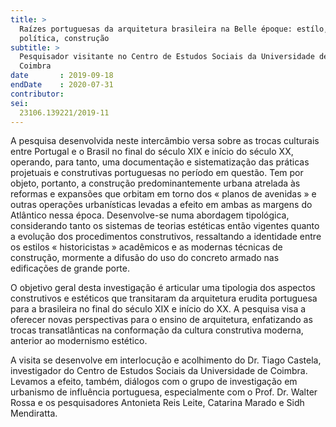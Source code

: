 ```yaml
---
title: >
  Raízes portuguesas da arquitetura brasileira na Belle époque: estílo,
  política, construção
subtitle: >
  Pesquisador visitante no Centro de Estudos Sociais da Universidade de
  Coimbra
date       : 2019-09-18
endDate    : 2020-07-31
contributor:
sei:
  23106.139221/2019-11
---
```


A pesquisa desenvolvida neste intercâmbio versa sobre as trocas
culturais entre Portugal e o Brasil no final do século XIX e início do
século XX, operando, para tanto, uma documentação e sistematização das
práticas projetuais e construtivas portuguesas no período em questão.
Tem por objeto, portanto, a construção predominantemente urbana atrelada
às reformas e expansões que orbitam em torno dos « planos de avenidas »
e outras operações urbanísticas levadas a efeito em ambas as margens do
Atlântico nessa época. Desenvolve-se numa abordagem tipológica,
considerando tanto os sistemas de teorias estéticas então vigentes
quanto a evolução dos procedimentos construtivos, ressaltando a
identidade entre os estilos « historicistas » acadêmicos e as modernas
técnicas de construção, mormente a difusão do uso do concreto armado nas
edificações de grande porte.

O objetivo geral desta investigação é articular uma tipologia
dos aspectos construtivos e estéticos que transitaram da
arquitetura erudita portuguesa para a brasileira no final do século XIX
e início do XX. A pesquisa visa a oferecer novas perspectivas para o
ensino de arquitetura, enfatizando as trocas transatlânticas na
conformação da cultura construtiva moderna, anterior ao modernismo
estético.

A visita se desenvolve em interlocução e acolhimento do Dr. Tiago
Castela, investigador do Centro de Estudos Sociais da Universidade de
Coimbra. Levamos a efeito, também, diálogos com o grupo de investigação
em urbanismo de influência portuguesa, especialmente com o Prof. Dr.
Walter Rossa e os pesquisadores Antonieta Reis Leite, Catarina Marado e
Sidh Mendiratta.

